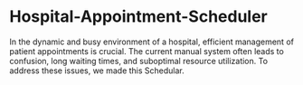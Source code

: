 # Hospital-Appointment-Scheduler
In the dynamic and busy environment of a hospital, efficient management of patient appointments is crucial. The current manual system often leads to confusion, long waiting times, and suboptimal resource utilization. To address these issues, we made this Schedular.
